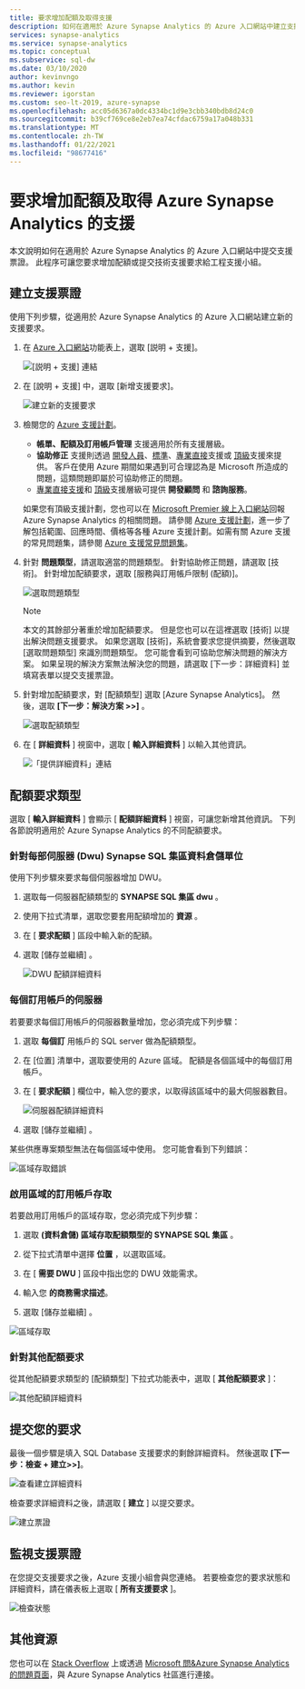 ```yaml
---
title: 要求增加配額及取得支援
description: 如何在適用於 Azure Synapse Analytics 的 Azure 入口網站中建立支援要求。 要求增加配額或取得問題解決方式支援。
services: synapse-analytics
ms.service: synapse-analytics
ms.topic: conceptual
ms.subservice: sql-dw
ms.date: 03/10/2020
author: kevinvngo
ms.author: kevin
ms.reviewer: igorstan
ms.custom: seo-lt-2019, azure-synapse
ms.openlocfilehash: acc05d6367a0dc4334bc1d9e3cbb340bdb8d24c0
ms.sourcegitcommit: b39cf769ce8e2eb7ea74cfdac6759a17a048b331
ms.translationtype: MT
ms.contentlocale: zh-TW
ms.lasthandoff: 01/22/2021
ms.locfileid: "98677416"
---
```

# <a name="request-quota-increases-and-get-support-for-azure-synapse-analytics"></a>要求增加配額及取得 Azure Synapse Analytics 的支援

本文說明如何在適用於 Azure Synapse Analytics 的 Azure 入口網站中提交支援票證。 此程序可讓您要求增加配額或提交技術支援要求給工程支援小組。

## <a name="create-a-support-ticket"></a>建立支援票證

使用下列步驟，從適用於 Azure Synapse Analytics 的 Azure 入口網站建立新的支援要求。

1. 在 [Azure 入口網站](https://portal.azure.com)功能表上，選取 [説明 + 支援]。

   ![[説明 + 支援] 連結](./media/sql-data-warehouse-get-started-create-support-ticket/help-plus-support.png)


1. 在 [說明 + 支援] 中，選取 [新增支援要求]。

    ![建立新的支援要求](./media/sql-data-warehouse-get-started-create-support-ticket/new-support-request.png)

1. 檢閱您的 [Azure 支援計劃](https://azure.microsoft.com/support/plans/?WT.mc_id=Support_Plan_510979/)。

   * **帳單、配額及訂用帳戶管理** 支援適用於所有支援層級。
   * **協助修正** 支援則透過 [開發人員](https://azure.microsoft.com/support/plans/developer/)、[標準](https://azure.microsoft.com/support/plans/standard/)、[專業直接](https://azure.microsoft.com/support/plans/prodirect/)支援或 [頂級](https://azure.microsoft.com/support/plans/premier/)支援來提供。 客戶在使用 Azure 期間如果遇到可合理認為是 Microsoft 所造成的問題，這類問題即屬於可協助修正的問題。
   * [專業直接支援](https://azure.microsoft.com/support/plans/prodirect/)和 [頂級](https://azure.microsoft.com/support/plans/premier/)支援層級可提供 **開發顧問** 和 **諮詢服務**。

   如果您有頂級支援計劃，您也可以在 [Microsoft Premier 線上入口網站](https://premier.microsoft.com/)回報 Azure Synapse Analytics 的相關問題。 請參閱 [Azure 支援計劃](https://azure.microsoft.com/support/plans/?WT.mc_id=Support_Plan_510979/)，進一步了解包括範圍、回應時間、價格等各種 Azure 支援計劃。如需有關 Azure 支援的常見問題集，請參閱 [Azure 支援常見問題集](https://azure.microsoft.com/support/faq/)。

1. 針對 **問題類型**，請選取適當的問題類型。 針對協助修正問題，請選取 [技術]。 針對增加配額要求，選取 [服務與訂用帳戶限制 (配額)]。

   ![選取問題類型](./media/sql-data-warehouse-get-started-create-support-ticket/select-quota-issue-type.png)  

   > [!NOTE]
   > 本文的其餘部分著重於增加配額要求。 但是您也可以在這裡選取 [技術] 以提出解決問題支援要求。 如果您選取 [技術]，系統會要求您提供摘要，然後選取 [選取問題類型] 來識別問題類型。 您可能會看到可協助您解決問題的解決方案。 如果呈現的解決方案無法解決您的問題，請選取 [下一步：詳細資料] 並填寫表單以提交支援票證。

1. 針對增加配額要求，對 [配額類型] 選取 [Azure Synapse Analytics]。 然後，選取 **[下一步：解決方案 >>]** 。

   ![選取配額類型](./media/sql-data-warehouse-get-started-create-support-ticket/select-quota-type.png)

1. 在 [ **詳細資料** ] 視窗中，選取 [ **輸入詳細資料** ] 以輸入其他資訊。

   ![「提供詳細資料」連結](./media/sql-data-warehouse-get-started-create-support-ticket/provide-details-link.png)

## <a name="quota-request-types"></a>配額要求類型

選取 [ **輸入詳細資料** ] 會顯示 [ **配額詳細資料** ] 視窗，可讓您新增其他資訊。 下列各節說明適用於 Azure Synapse Analytics 的不同配額要求。

### <a name="synapse-sql-pool-data-warehouse-units-dwus-per-server"></a>針對每部伺服器 (Dwu) Synapse SQL 集區資料倉儲單位

使用下列步驟來要求每個伺服器增加 DWU。

1. 選取每一伺服器配額類型的 **SYNAPSE SQL 集區 dwu** 。

1. 使用下拉式清單，選取您要套用配額增加的 **資源** 。

1. 在 [ **要求配額** ] 區段中輸入新的配額。

1. 選取 [儲存並繼續]  。

   ![DWU 配額詳細資料](./media/sql-data-warehouse-get-started-create-support-ticket/quota-details-dwus.png)


### <a name="servers-per-subscription"></a>每個訂用帳戶的伺服器

若要要求每個訂用帳戶的伺服器數量增加，您必須完成下列步驟：

1. 選取 **每個訂** 用帳戶的 SQL server 做為配額類型。

1. 在 [位置] 清單中，選取要使用的 Azure 區域。 配額是各個區域中的每個訂用帳戶。

1. 在 [ **要求配額** ] 欄位中，輸入您的要求，以取得該區域中的最大伺服器數目。

   ![伺服器配額詳細資料](./media/sql-data-warehouse-get-started-create-support-ticket/quota-details-servers.png)



1. 選取 [儲存並繼續]  。

某些供應專案類型無法在每個區域中使用。 您可能會看到下列錯誤：

![區域存取錯誤](./media/sql-data-warehouse-get-started-create-support-ticket/region-access-error.png)

### <a name="enable-subscription-access-to-a-region"></a>啟用區域的訂用帳戶存取

若要啟用訂用帳戶的區域存取，您必須完成下列步驟：  

1. 選取 **(資料倉儲) 區域存取配額類型的 SYNAPSE SQL 集區** 。

1. 從下拉式清單中選擇 **位置** ，以選取區域。

1. 在 [ **需要 DWU** ] 區段中指出您的 DWU 效能需求。

1. 輸入您 **的商務需求描述**。 

1. 選取 [儲存並繼續]  。

![區域存取](./media/sql-data-warehouse-get-started-create-support-ticket/quota-details-region.png)


### <a name="for-other-quota-requests"></a>針對其他配額要求

從其他配額要求類型的 [配額類型] 下拉式功能表中，選取 [ **其他配額要求** ]：

![其他配額詳細資料](./media/sql-data-warehouse-get-started-create-support-ticket/quota-details.png)

## <a name="submit-your-request"></a>提交您的要求

最後一個步驟是填入 SQL Database 支援要求的剩餘詳細資料。 然後選取 **[下一步：檢查 + 建立>>]**。

![查看建立詳細資料](./media/sql-data-warehouse-get-started-create-support-ticket/review-create-details.png)

檢查要求詳細資料之後，請選取 [ **建立** ] 以提交要求。

![建立票證](./media/sql-data-warehouse-get-started-create-support-ticket/create-ticket.png)

## <a name="monitor-a-support-ticket"></a>監視支援票證

在您提交支援要求之後，Azure 支援小組會與您連絡。 若要檢查您的要求狀態和詳細資料，請在儀表板上選取 [ **所有支援要求** ]。

![檢查狀態](./media/sql-data-warehouse-get-started-create-support-ticket/monitor-ticket.png)

## <a name="other-resources"></a>其他資源

您也可以在 [Stack Overflow](https://stackoverflow.com/questions/tagged/azure-synapse+or+azure-sql-data-warehouse) 上或透過 [Microsoft 問&Azure Synapse Analytics 的問題頁面](/answers/topics/azure-synapse-analytics.html)，與 Azure Synapse Analytics 社區進行連接。